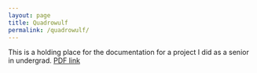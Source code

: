 ```yaml
---
layout: page
title: Quadrowulf 
permalink: /quadrowulf/
---
```

This is a holding place for the documentation for a project I did as a senior in undergrad.
[PDF link](Quadrowulf-Documentation.pdf)

